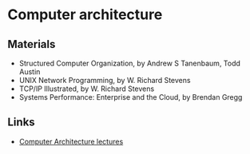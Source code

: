 # Computer architecture

## Materials

* Structured Computer Organization, by Andrew S Tanenbaum, Todd Austin
* UNIX Network Programming, by W. Richard Stevens
* TCP/IP Illustrated, by W. Richard Stevens
* Systems Performance: Enterprise and the Cloud, by Brendan Gregg

## Links

* [Computer Architecture lectures](https://www.youtube.com/playlist?list=PL5Q2soXY2Zi9OhoVQBXYFIZywZXCPl4M_)
